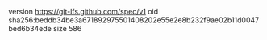 version https://git-lfs.github.com/spec/v1
oid sha256:beddb34be3a671892975501408202e55e2e8b232f9ae02b11d0047bed6b34ede
size 586
